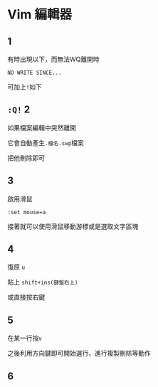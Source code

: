 # Vim 編輯器
1
---
有時出現以下，而無法WQ離開時

`NO WRITE SINCE...`

可加上`!`如下

`:Q!`
2
---
如果檔案編輯中突然離開

它會自動產生`.檔名.swp`檔案

把他刪除即可


3
---
啟用滑鼠
```
:set mouse=a
```
接著就可以使用滑鼠移動游標或是選取文字區塊

4
---
復原
`u`

貼上
`shift+ins(鍵盤右上)`

或直接按右鍵

5
---

在某一行按`v`

之後利用方向鍵即可開始選行，進行複製刪除等動作

6
---
